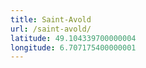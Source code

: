 ```yaml
---
title: Saint-Avold
url: /saint-avold/
latitude: 49.104339700000004
longitude: 6.707175400000001
---
```

